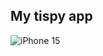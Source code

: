 ## My tispy app
![iPhone 15](https://user-images.githubusercontent.com/30215447/186125959-5f88881a-2e6c-4311-a8ae-63392b9538dd.png)

